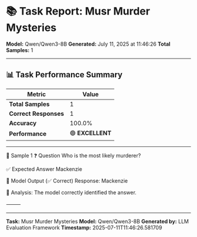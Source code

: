 # 📚 Task Report: Musr Murder Mysteries

**Model:** Qwen/Qwen3-8B
**Generated:** July 11, 2025 at 11:46:26
**Total Samples:** 1

---

## 📊 Task Performance Summary

| Metric | Value |
| ------ | ----- |
| **Total Samples** | 1 |
| **Correct Responses** | 1 |
| **Accuracy** | 100.0% |
| **Performance** | 🟢 **EXCELLENT** |

---

📝 Sample 1
❓ Question
Who is the most likely murderer?

✅ Expected Answer
Mackenzie

🤖 Model Output (✅ Correct)
Response: Mackenzie

💬 Analysis:
The model correctly identified the answer.

⸻

---

**Task:** Musr Murder Mysteries
**Model:** Qwen/Qwen3-8B
**Generated by:** LLM Evaluation Framework
**Timestamp:** 2025-07-11T11:46:26.581709